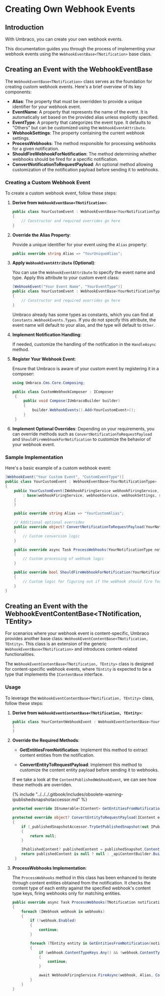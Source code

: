 ﻿---
description: Explore new webhook event options, detailed setup, specific content triggers, and improved logging and retry mechanisms
---

# Creating Own Webhook Events

## Introduction

With Umbraco, you can create your own webhook events.

This documentation guides you through the process of implementing your webhook events using the `WebhookEventBase<TNotification>` base class.

## Creating an Event with the WebhookEventBase

The `WebhookEventBase<TNotification>` class serves as the foundation for creating custom webhook events. Here's a brief overview of its key components:

- **Alias**: The property that must be overridden to provide a unique identifier for your webhook event.
- **EventName**: A property that represents the name of the event. It is automatically set based on the provided alias unless explicitly specified.
- **EventType**: A property that categorizes the event type. It defaults to "Others" but can be customized using the `WebhookEventAttribute`.
- **WebhookSettings**: The property containing the current webhook settings.
- **ProcessWebhooks**: The method responsible for processing webhooks for a given notification.
- **ShouldFireWebhookForNotification**: The method determining whether webhooks should be fired for a specific notification.
- **ConvertNotificationToRequestPayload**: An optional method allowing customization of the notification payload before sending it to webhooks.

### Creating a Custom Webhook Event

To create a custom webhook event, follow these steps:

1. **Derive from `WebhookEventBase<TNotification>`**:

    ```csharp
    public class YourCustomEvent : WebhookEventBase<YourNotificationType>
    {
        // Constructor and required overrides go here
    }
    ```

2. **Override the Alias Property**:

   Provide a unique identifier for your event using the `Alias` property:

    ```csharp
    public override string Alias => "YourUniqueAlias";
    ```

3. **Apply `WebhookEventAttribute` (Optional)**:

   You can use the `WebhookEventAttribute` to specify the event name and type. Apply this attribute to your custom event class:

    ```csharp
    [WebhookEvent("Your Event Name", "YourEventType")]
    public class YourCustomEvent : WebhookEventBase<YourNotificationType>
    {
        // Constructor and required overrides go here
    }
    ```

    Umbraco already has some types as constants, which you can find at `Constants.WebhookEvents.Types`.
    If you do not specify this attribute, the event name will default to your alias, and the type will default to `Other`.

4. **Implement Notification Handling**:

   If needed, customize the handling of the notification in the `HandleAsync` method.

5. **Register Your Webhook Event**:

   Ensure that Umbraco is aware of your custom event by registering it in a composer:

   ```csharp
   using Umbraco.Cms.Core.Composing;

   public class CustomWebhookComposer : IComposer
    {
        public void Compose(IUmbracoBuilder builder)
        {
            builder.WebhookEvents().Add<YourCustomEvent>();
        }
    }
   ```

6. **Implement Optional Overrides**:
   Depending on your requirements, you can override methods such as `ConvertNotificationToRequestPayload` and `ShouldFireWebhookForNotification` to customize the behavior of your webhook event.

### Sample Implementation

Here's a basic example of a custom webhook event:

```csharp
[WebhookEvent("Your Custom Event", "CustomEventType")]
public class YourCustomEvent : WebhookEventBase<YourNotificationType>
{
    public YourCustomEvent(IWebhookFiringService webhookFiringService, IWebhookService webhookService, IOptionsMonitor<WebhookSettings> webhookSettings, IServerRoleAccessor serverRoleAccessor)
        : base(webhookFiringService, webhookService, webhookSettings, serverRoleAccessor)
    {
    }

    public override string Alias => "YourCustomAlias";

    // Additional optional overrides
    public override object? ConvertNotificationToRequestPayload(YourNotificationType notification)
    {
        // Custom conversion logic
    }

    public override async Task ProcessWebhooks(YourNotificationType notification, IEnumerable<IWebhook> webhooks, CancellationToken cancellationToken)
    {
        // Custom processing of webhook logic
    }

    public override bool ShouldFireWebhookForNotification(YourNotificationType notificationObject)
    {
        // Custom logic for figuring out if the webhook should fire for a given notification.
    }
}
```

## Creating an Event with the WebhookEventContentBase<TNotification, TEntity>

For scenarios where your webhook event is content-specific, Umbraco provides another base class: `WebhookEventContentBase<TNotification, TEntity>`. This class is an extension of the generic `WebhookEventBase<TNotification>` and introduces content-related functionalities.

The `WebhookEventContentBase<TNotification, TEntity>` class is designed for content-specific webhook events, where `TEntity` is expected to be a type that implements the `IContentBase` interface.

### Usage

To leverage the `WebhookEventContentBase<TNotification, TEntity>` class, follow these steps:

1. **Derive from `WebhookEventContentBase<TNotification, TEntity>`**:

    ```csharp
    public class YourContentWebhookEvent : WebhookEventContentBase<YourNotificationType, YourContentBaseType>
    {
    }
    ```

2. **Override the Required Methods**:

    - **GetEntitiesFromNotification**: Implement this method to extract content entities from the notification.

    - **ConvertEntityToRequestPayload**: Implement this method to customize the content entity payload before sending it to webhooks.

   If we take a look at the `ContentPublishedWebhookEvent`, we can see how these methods are overriden.

    {% include "../../../.gitbook/includes/obsolete-warning-ipublishedsnapshotaccessor.md" %}

   ```csharp
   protected override IEnumerable<IContent> GetEntitiesFromNotification(ContentPublishedNotification notification) => notification.PublishedEntities;

   protected override object? ConvertEntityToRequestPayload(IContent entity)
   {
       if (_publishedSnapshotAccessor.TryGetPublishedSnapshot(out IPublishedSnapshot? publishedSnapshot) is false || publishedSnapshot!.Content is null)
       {
           return null;
       }

       IPublishedContent? publishedContent = publishedSnapshot.Content.GetById(entity.Key);
       return publishedContent is null ? null : _apiContentBuilder.Build(publishedContent);
    }
   ```

3. **ProcessWebhooks Implementation**:

   The `ProcessWebhooks` method in this class has been enhanced to iterate through content entities obtained from the notification. It checks the content type of each entity against the specified webhook's content type keys, firing webhooks only for matching entities.

    ```csharp
    public override async Task ProcessWebhooks(TNotification notification, IEnumerable<IWebhook> webhooks, CancellationToken cancellationToken)
    {
        foreach (IWebhook webhook in webhooks)
        {
            if (!webhook.Enabled)
            {
                continue;
            }

            foreach (TEntity entity in GetEntitiesFromNotification(notification))
            {
                if (webhook.ContentTypeKeys.Any() && !webhook.ContentTypeKeys.Contains(entity.ContentType.Key))
                {
                    continue;
                }

                await WebhookFiringService.FireAsync(webhook, Alias, ConvertEntityToRequestPayload(entity), cancellationToken);
            }
        }
    }
    ```
